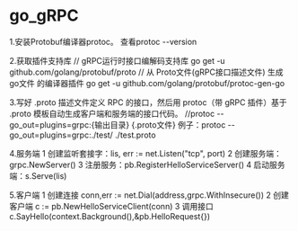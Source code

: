 # go_gRPC

1.安装Protobuf编译器protoc。
    查看protoc --version
    
2.获取插件支持库
    // gRPC运行时接口编解码支持库
    go get -u github.com/golang/protobuf/proto
    // 从 Proto文件(gRPC接口描述文件) 生成 go文件 的编译器插件
    go get -u github.com/golang/protobuf/protoc-gen-go
    
3.写好 .proto 描述文件定义 RPC 的接口，然后用 protoc（带 gRPC 插件）基于 .proto 模板自动生成客户端和服务端的接口代码。
  //protoc --go_out=plugins=grpc:{输出目录} {.proto文件} 例子：protoc --go_out=plugins=grpc:./test/ ./test.proto
  
4.服务端
  1 创建监听套接字：lis, err := net.Listen("tcp", port)
  2 创建服务端：grpc.NewServer()
  3 注册服务：pb.RegisterHelloServiceServer()
  4 启动服务端：s.Serve(lis)
  
5.客户端
  1 创建连接 conn,err := net.Dial(address,grpc.WithInsecure())
  2 创建客户端 c := pb.NewHelloServiceClient(conn)
  3 调用接口  c.SayHello(context.Background(),&pb.HelloRequest{})

